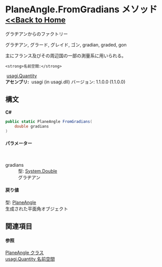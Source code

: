 # PlaneAngle.FromGradians メソッド <small>[<<Back to Home](https://github.com/usagi/usagi.cs/blob/master/Help/Home.md)</small> 

グラヂアンからのファクトリー 

グラヂアン, グラード, グレイド, ゴン, gradian, graded, gon 

主にフランス及びその周辺国の一部の測量系に用いられる。


    <strong>名前空間:</strong>
&nbsp;<a href="N_usagi_Quantity.md">usagi.Quantity</a><br /><strong>アセンブリ:</strong>
&nbsp;usagi (in usagi.dll) バージョン: 1.1.0.0 (1.1.0.0)

## 構文

**C#**<br />
``` C#
public static PlaneAngle FromGradians(
	double gradians
)
```


#### パラメーター
&nbsp;<dl><dt>gradians</dt><dd>型: <a href="http://msdn2.microsoft.com/ja-jp/library/643eft0t" target="_blank">System.Double</a><br />グラヂアン</dd></dl>

#### 戻り値
型: <a href="T_usagi_Quantity_PlaneAngle.md">PlaneAngle</a><br />生成された平面角オブジェクト

## 関連項目


#### 参照
<a href="T_usagi_Quantity_PlaneAngle.md">PlaneAngle クラス</a><br /><a href="N_usagi_Quantity.md">usagi.Quantity 名前空間</a><br />